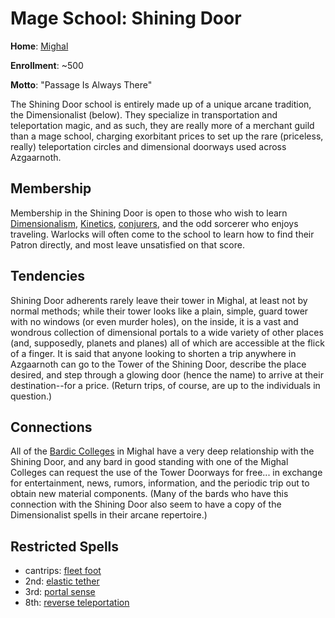 # Mage School: Shining Door
**Home**: [Mighal](../../Cities/Mighal.md)

**Enrollment**: ~500

**Motto**: "Passage Is Always There"

The Shining Door school is entirely made up of a unique arcane tradition, the Dimensionalist (below). They specialize in transportation and teleportation magic, and as such, they are really more of a merchant guild than a mage school, charging exorbitant prices to set up the rare (priceless, really) teleportation circles and dimensional doorways used across Azgaarnoth.

## Membership
Membership in the Shining Door is open to those who wish to learn [Dimensionalism](../../Classes/Wizard/Dimensionalism.md), [Kinetics](../../Classes/Wizard/Kinetics.md), [conjurers](../../Classes/Wizard/Conjuration.md), and the odd sorcerer who enjoys traveling. Warlocks will often come to the school to learn how to find their Patron directly, and most leave unsatisfied on that score.

## Tendencies
Shining Door adherents rarely leave their tower in Mighal, at least not by normal methods; while their tower looks like a plain, simple, guard tower with no windows (or even murder holes), on the inside, it is a vast and wondrous collection of dimensional portals to a wide variety of other places (and, supposedly, planets and planes) all of which are accessible at the flick of a finger. It is said that anyone looking to shorten a trip anywhere in Azgaarnoth can go to the Tower of the Shining Door, describe the place desired, and step through a glowing door (hence the name) to arrive at their destination--for a price. (Return trips, of course, are up to the individuals in question.)

## Connections
All of the [Bardic Colleges](../BardicColleges/index.md) in Mighal have a very deep relationship with the Shining Door, and any bard in good standing with one of the Mighal Colleges can request the use of the Tower Doorways for free... in exchange for entertainment, news, rumors, information, and the periodic trip out to obtain new material components. (Many of the bards who have this connection with the Shining Door also seem to have a copy of the Dimensionalist spells in their arcane repertoire.)

## Restricted Spells

* cantrips: [fleet foot](../../Magic/Spells/fleet-foot.md)
* 2nd: [elastic tether](../../Magic/Spells/elastic-tether.md)
* 3rd: [portal sense](../../Magic/Spells/portal-sense.md)
* 8th: [reverse teleportation](../../Magic/Spells/reverse-teleportation.md)
